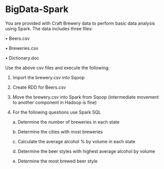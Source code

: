 # BigData-Spark

You are provided with Craft Brewery data to perform basic data analysis using Spark. The data includes three files:

•	Beers.csv 

•	Breweries.csv

•	Dictionary.doc

Use the above csv files and execute the following: 

1.	Import the brewery.csv into Sqoop

2.	Create RDD for Beers.csv

3.	Move the brewery.csv into Spark from Sqoop (intermediate movement to another component in Hadoop is fine)

4.	For the following questions use Spark SQL

     a.	Determine the number of breweries in each state

     b.	Determine the cities with most breweries

     c.	Calculate the average alcohol % by volume in each state

     d.	Determine the beer styles with highest average alcohol by volume

     e.	Determine the most brewed beer style

